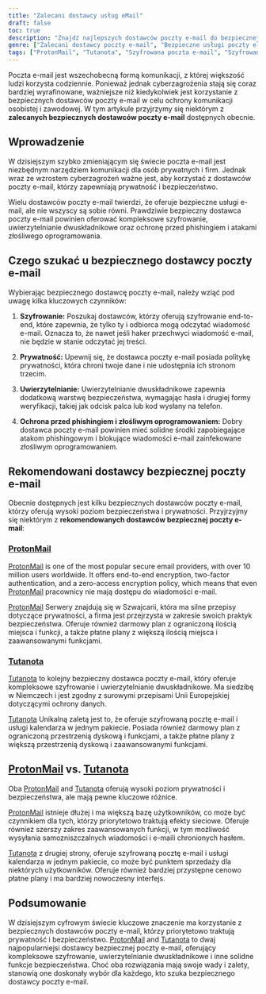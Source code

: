 ```yaml
---
title: "Zalecani dostawcy usług eMail"
draft: false
toc: true
description: "Znajdź najlepszych dostawców poczty e-mail do bezpiecznej i szyfrowanej komunikacji dzięki liście rekomendowanej przez SimeonOnSecurity. Odkryj najlepsze propozycje, w tym ProtonMail, preferowany wybór z szyfrowaniem end-to-end, oraz Tutanota, kolejną bezpieczną opcję do szyfrowanej komunikacji e-mail."
genre: ["Zalecani dostawcy poczty e-mail", "Bezpieczne usługi poczty elektronicznej", "Szyfrowanie od końca do końca", "Bezpieczeństwo poczty e-mail", "Prywatność online", "Ochrona danych", "Ochrona przed phishingiem", "Ochrona przed złośliwym oprogramowaniem", "Bezpieczna komunikacja", "SimeonOnSecurity"]
tags: ["ProtonMail", "Tutanota", "Szyfrowana poczta e-mail", "Szyfrowanie E2E", "Bezpieczeństwo poczty e-mail", "Prywatność online", "Zalecani dostawcy poczty e-mail", "SimeonOnSecurity", "Bezpieczne usługi poczty elektronicznej", "Ochrona danych", "Ochrona przed phishingiem", "Ochrona przed złośliwym oprogramowaniem", "Bezpieczna komunikacja", "Prywatność i szyfrowanie", "Dostawcy bezpiecznej poczty e-mail", "Prywatność poczty e-mail", "Szyfrowanie wiadomości e-mail", "Bezpieczne usługi komunikacyjne", "Bezpieczne przesyłanie wiadomości", "Dostawcy usług poczty elektronicznej", "Funkcje bezpieczeństwa poczty e-mail", "Szyfrowanie od końca do końca", "Prywatność danych", "Środki ochrony przed phishingiem", "Usługi ochrony przed złośliwym oprogramowaniem", "Bezpieczna komunikacja e-mail", "Funkcje ProtonMail", "Cechy Tutanota", "Prywatne usługi poczty elektronicznej", "Szyfrowana komunikacja e-mail", "Ochrona danych online"]
---
```


Poczta e-mail jest wszechobecną formą komunikacji, z której większość ludzi korzysta codziennie. Ponieważ jednak cyberzagrożenia stają się coraz bardziej wyrafinowane, ważniejsze niż kiedykolwiek jest korzystanie z bezpiecznych dostawców poczty e-mail w celu ochrony komunikacji osobistej i zawodowej. W tym artykule przyjrzymy się niektórym z **zalecanych bezpiecznych dostawców poczty e-mail** dostępnych obecnie.

## Wprowadzenie

W dzisiejszym szybko zmieniającym się świecie poczta e-mail jest niezbędnym narzędziem komunikacji dla osób prywatnych i firm. Jednak wraz ze wzrostem cyberzagrożeń ważne jest, aby korzystać z dostawców poczty e-mail, którzy zapewniają prywatność i bezpieczeństwo.

Wielu dostawców poczty e-mail twierdzi, że oferuje bezpieczne usługi e-mail, ale nie wszyscy są sobie równi. Prawdziwie bezpieczny dostawca poczty e-mail powinien oferować kompleksowe szyfrowanie, uwierzytelnianie dwuskładnikowe oraz ochronę przed phishingiem i atakami złośliwego oprogramowania.

## Czego szukać u bezpiecznego dostawcy poczty e-mail

Wybierając bezpiecznego dostawcę poczty e-mail, należy wziąć pod uwagę kilka kluczowych czynników:

1. **Szyfrowanie:** Poszukaj dostawców, którzy oferują szyfrowanie end-to-end, które zapewnia, że tylko ty i odbiorca mogą odczytać wiadomość e-mail. Oznacza to, że nawet jeśli haker przechwyci wiadomość e-mail, nie będzie w stanie odczytać jej treści.

2. **Prywatność:** Upewnij się, że dostawca poczty e-mail posiada politykę prywatności, która chroni twoje dane i nie udostępnia ich stronom trzecim.

3. **Uwierzytelnianie:** Uwierzytelnianie dwuskładnikowe zapewnia dodatkową warstwę bezpieczeństwa, wymagając hasła i drugiej formy weryfikacji, takiej jak odcisk palca lub kod wysłany na telefon.

4. **Ochrona przed phishingiem i złośliwym oprogramowaniem:** Dobry dostawca poczty e-mail powinien mieć solidne środki zapobiegające atakom phishingowym i blokujące wiadomości e-mail zainfekowane złośliwym oprogramowaniem.

## Rekomendowani dostawcy bezpiecznej poczty e-mail

Obecnie dostępnych jest kilku bezpiecznych dostawców poczty e-mail, którzy oferują wysoki poziom bezpieczeństwa i prywatności. Przyjrzyjmy się niektórym z **rekomendowanych dostawców bezpiecznej poczty e-mail**:

### [ProtonMail](https://pr.tn/ref/KWMTP5393DR0)

[ProtonMail](https://pr.tn/ref/KWMTP5393DR0) is one of the most popular secure email providers, with over 10 million users worldwide. It offers end-to-end encryption, two-factor authentication, and a zero-access encryption policy, which means that even [ProtonMail](https://pr.tn/ref/KWMTP5393DR0) pracownicy nie mają dostępu do wiadomości e-mail.

[ProtonMail](https://pr.tn/ref/KWMTP5393DR0) Serwery znajdują się w Szwajcarii, która ma silne przepisy dotyczące prywatności, a firma jest przejrzysta w zakresie swoich praktyk bezpieczeństwa. Oferuje również darmowy plan z ograniczoną ilością miejsca i funkcji, a także płatne plany z większą ilością miejsca i zaawansowanymi funkcjami.

### [Tutanota](https://tutanota.com/)

[Tutanota](https://tutanota.com/) to kolejny bezpieczny dostawca poczty e-mail, który oferuje kompleksowe szyfrowanie i uwierzytelnianie dwuskładnikowe. Ma siedzibę w Niemczech i jest zgodny z surowymi przepisami Unii Europejskiej dotyczącymi ochrony danych.

[Tutanota](https://tutanota.com/) Unikalną zaletą jest to, że oferuje szyfrowaną pocztę e-mail i usługi kalendarza w jednym pakiecie. Posiada również darmowy plan z ograniczoną przestrzenią dyskową i funkcjami, a także płatne plany z większą przestrzenią dyskową i zaawansowanymi funkcjami.

## [ProtonMail](https://pr.tn/ref/KWMTP5393DR0) vs. [Tutanota](https://tutanota.com/)

Oba [ProtonMail](https://pr.tn/ref/KWMTP5393DR0) and [Tutanota](https://tutanota.com/) oferują wysoki poziom prywatności i bezpieczeństwa, ale mają pewne kluczowe różnice.

[ProtonMail](https://pr.tn/ref/KWMTP5393DR0) istnieje dłużej i ma większą bazę użytkowników, co może być czynnikiem dla tych, którzy priorytetowo traktują efekty sieciowe. Oferuje również szerszy zakres zaawansowanych funkcji, w tym możliwość wysyłania samozniszczalnych wiadomości i e-maili chronionych hasłem.

[Tutanota](https://tutanota.com/) z drugiej strony, oferuje szyfrowaną pocztę e-mail i usługi kalendarza w jednym pakiecie, co może być punktem sprzedaży dla niektórych użytkowników. Oferuje również bardziej przystępne cenowo płatne plany i ma bardziej nowoczesny interfejs.

## Podsumowanie

W dzisiejszym cyfrowym świecie kluczowe znaczenie ma korzystanie z bezpiecznych dostawców poczty e-mail, którzy priorytetowo traktują prywatność i bezpieczeństwo. [ProtonMail](https://pr.tn/ref/KWMTP5393DR0) and [Tutanota](https://tutanota.com/) to dwaj najpopularniejsi dostawcy bezpiecznej poczty e-mail, oferujący kompleksowe szyfrowanie, uwierzytelnianie dwuskładnikowe i inne solidne funkcje bezpieczeństwa. Choć oba rozwiązania mają swoje wady i zalety, stanowią one doskonały wybór dla każdego, kto szuka bezpiecznego dostawcy poczty e-mail.